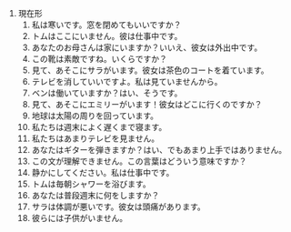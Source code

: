 

1. 現在形
    1. 私は寒いです。窓を閉めてもいいですか？
    2. トムはここにいません。彼は仕事中です。
    3. あなたのお母さんは家にいますか？いいえ、彼女は外出中です。
    4. この靴は素敵ですね。いくらですか？
    5. 見て、あそこにサラがいます。彼女は茶色のコートを着ています。
    6. テレビを消していいですよ。私は見ていませんから。
    7. ベンは働いていますか？はい、そうです。
    8. 見て、あそこにエミリーがいます！彼女はどこに行くのですか？
    9. 地球は太陽の周りを回っています。
    10. 私たちは週末によく遅くまで寝ます。
    11. 私たちはあまりテレビを見ません。
    12. あなたはギターを弾きますか？はい、でもあまり上手ではありません。
    13. この文が理解できません。この言葉はどういう意味ですか？
    14. 静かにしてください。私は仕事中です。
    15. トムは毎朝シャワーを浴びます。
    16. あなたは普段週末に何をしますか？
    17. サラは体調が悪いです。彼女は頭痛があります。
    18. 彼らには子供がいません。